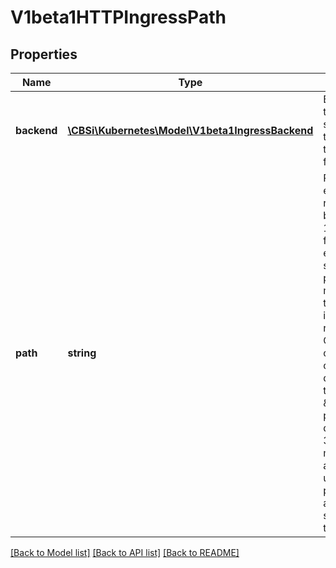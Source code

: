 # V1beta1HTTPIngressPath

## Properties
Name | Type | Description | Notes
------------ | ------------- | ------------- | -------------
**backend** | [**\CBSi\Kubernetes\Model\V1beta1IngressBackend**](V1beta1IngressBackend.md) | Backend defines the referenced service endpoint to which the traffic will be forwarded to. | 
**path** | **string** | Path is an extended POSIX regex as defined by IEEE Std 1003.1, (i.e this follows the egrep/unix syntax, not the perl syntax) matched against the path of an incoming request. Currently it can contain characters disallowed from the conventional \&quot;path\&quot; part of a URL as defined by RFC 3986. Paths must begin with a &#39;/&#39;. If unspecified, the path defaults to a catch all sending traffic to the backend. | [optional] 

[[Back to Model list]](../README.md#documentation-for-models) [[Back to API list]](../README.md#documentation-for-api-endpoints) [[Back to README]](../README.md)


